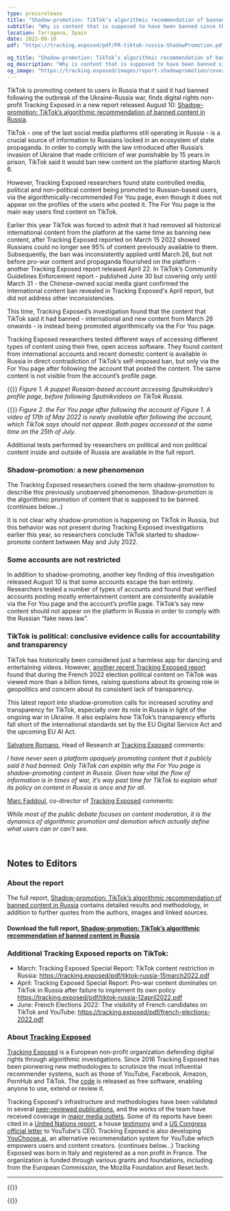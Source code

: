 ```yaml
---
type: pressrelease
title: "Shadow-promotion: TikTok’s algorithmic recommendation of banned content in Russia"
subtitle: "Why is content that is supposed to have been banned since the start of the Ukraine-Russia war instead being promoted?"
location: Tarragona, Spain
date: 2022-08-10
pdf: "https://tracking.exposed/pdf/PR-tiktok-russia-ShadowPromotion.pdf"

og_title: "Shadow-promotion: TikTok’s algorithmic recommendation of banned content in Russia"
og_description: "Why is content that is supposed to have been banned since the start of the Ukraine-Russia war instead being promoted?"
og_image: "https://tracking.exposed/images/report-shadowpromotion/cover3.png"
---
```


TikTok is promoting content to users in Russia that it said it had banned following the outbreak of the Ukraine-Russia war, finds digital rights non-profit Tracking Exposed in a new report released August 10: [Shadow-promotion: TikTok’s algorithmic recommendation of banned content in Russia](https://tracking.exposed/pdf/tiktok-russia-ShadowPromotion.pdf).

TikTok - one of the last social media platforms still operating in Russia - is a crucial source of information to Russians locked in an ecosystem of state propaganda. In order to comply with the law introduced after Russia’s invasion of Ukraine that made criticism of war punishable by 15 years in prison, TikTok said it would ban new content on the platform starting March 6.

However, Tracking Exposed researchers found state controlled media, political and non-political content being promoted to Russian-based users, via the algorithmically-recommended For You page, even though it does not appear on the profiles of the users who posted it. The For You page is the main way users find content on TikTok.

Earlier this year TikTok was forced to admit that it had removed all historical international content from the platform at the same time as banning new content, after Tracking Exposed reported on March 15 2022 showed Russians could no longer see 95% of content previously available to them. Subsequently, the ban was inconsistently applied until March 26, but not before pro-war content and propaganda flourished on the platform - another Tracking Exposed report released April 22. In TikTok’s Community Guidelines Enforcement report - published June 30 but covering only until March 31 - the Chinese-owned social media giant confirmed the international content ban revealed in Tracking Exposed's April report, but did not address other inconsistencies.

This time, Tracking Exposed’s investigation found that the content that TikTok said it had banned - international and new content from March 26 onwards - is instead being promoted algorithmically via the For You page.

Tracking Exposed researchers tested different ways of accessing different types of content using their free, open access software. They found content from international accounts and recent domestic content is available in Russia in direct contradiction of TikTok’s self-imposed ban, but only via the For You page after following the account that posted the content. The same content is not visible from the account’s profile page.


{{<PR-img href="/images/report-shadowpromotion/Sputnik_profilo_610x677.png" >}}
_Figure 1. A puppet Russian-based account accessing Sputnikvideo’s profile page, before following Sputnikvideos on TikTok Russia._

{{<PR-img href="/images/report-shadowpromotion/sputnik3.png" >}}
_Figure 2. the For You page after following the account of Figure 1. A video of 17th of May 2022 is newly available after following the account, which TikTok says should not appear. Both pages accessed at the same time on the 25th of July._

Additional tests performed by researchers on political and non political content inside and outside of Russia are available in the full report.

### Shadow-promotion: a new phenomenon

The Tracking Exposed researchers coined the term shadow-promotion to describe this previously unobserved phenomenon. Shadow-promotion is the algorithmic promotion of content that is supposed to be banned. (continues below…)

It is not clear why shadow-promotion is happening on TikTok in Russia, but this behavior was not present during Tracking Exposed investigations earlier this year, so researchers conclude TikTok started to shadow-promote content between May and July 2022.

### Some accounts are not restricted

In addition to shadow-promoting, another key finding of this investigation released August 10 is that some accounts escape the ban entirely. Researchers tested a number of types of accounts and found that verified accounts posting mostly entertainment content are consistently available via the For You page and the account’s profile page. TikTok’s say new content should not appear on the platform in Russia in order to comply with the Russian “fake news law”.

### TikTok is political: conclusive evidence calls for accountability and transparency

TikTok has historically been considered just a harmless app for dancing and entertaining videos. However, [another recent Tracking Exposed report](https://tracking.exposed/pdf/french-elections-2022.pdf) found that during the French 2022 election political content on TikTok was viewed more than a billion times, raising questions about its growing role in geopolitics and concern about its consistent lack of transparency.

This latest report into shadow-promotion calls for increased scrutiny and transparency for TikTok, especially over its role in Russia in light of the ongoing war in Ukraine. It also explains how TikTok’s transparency efforts fall short of the international standards set by the EU Digital Service Act and the upcoming EU AI Act.

[Salvatore Romano](https://twitter.com/Salv_Romano), Head of Research at [Tracking Exposed](https://twitter.com/trackingexposed) comments:

_I have never seen a platform opaquely promoting content that it publicly said it had banned. Only TikTok can explain why the For You page is shadow-promoting content in Russia. Given how vital the flow of information is in times of war, it’s way past time for TikTok to explain what its policy on content in Russia is once and for all._

[Marc Faddoul](https://twitter.com/MarcFaddoul), co-director of [Tracking Exposed](https://twitter.com/trackingexposed) comments:

_While most of the public debate focuses on content moderation, it is the dynamics of algorithmic promotion and demotion which actually define what users can or can't see._

<br>

## Notes to Editors

### About the report

The full report, [Shadow-promotion: TikTok’s algorithmic recommendation of banned content in Russia](https://tracking.exposed/reports/2022-08-10-tiktok-shadowpromotion/) contains detailed results and methodology, in addition to further quotes from the authors, images and linked sources.

#### Download the full report, [Shadow-promotion: TikTok’s algorithmic recommendation of banned content in Russia](https://tracking.exposed/reports/2022-08-10-tiktok-shadowpromotion/)

### Additional Tracking Exposed reports on TikTok:

* March: Tracking Exposed Special Report: TikTok content restriction in Russia: https://tracking.exposed/pdf/tiktok-russia-15march2022.pdf
* April:  Tracking Exposed Special Report: Pro-war content dominates on TikTok in Russia after failure to implement its own policy https://tracking.exposed/pdf/tiktok-russia-12april2022.pdf
* June: French Elections 2022: The visibility of French candidates on TikTok and YouTube: https://tracking.exposed/pdf/french-elections-2022.pdf

### About [Tracking Exposed](https://tracking.exposed/)

[Tracking Exposed](https://tracking.exposed/) is a European non-profit organization defending digital rights through algorithmic investigations. Since 2016 Tracking Exposed has been pioneering new methodologies to scrutinize the most influential recommender systems, such as those of YouTube, Facebook, Amazon, PornHub and TikTok. The [code](https://github.com/tracking-exposed) is released as free software, enabling anyone to use, extend or review it.

Tracking Exposed's infrastructure and methodologies have been validated in several [peer-reviewed publications,](https://tracking.exposed/publications/) and the works of the team have received coverage in [major media outlets](http://www.marcfaddoul.com/#in-the-news). Some of its reports have been cited in a [United Nations report](https://undocs.org/pdf?symbol=en/A/73/348), a house [testimony](https://www.ischool.berkeley.edu/news/2020/hany-farid-how-disinformation-dividing-nation) and a [US Congress official letter](https://malinowski.house.gov/sites/malinowski.house.gov/files/Letter%20to%20YouTube%20--%20Malinowski_Eshoo_final_0.pdf) to YouTube's CEO. Tracking Exposed is also developing[ YouChoose.ai](https://youchoose.ai/), an alternative recommendation system for YouTube which empowers users and content creators. (continues below…)
Tracking Exposed was born in Italy and registered as a non profit in France. The organization is funded through various grants and foundations, including from the European Commission, the Mozilla Foundation and Reset.tech.

---

{{<subscribe-newsletter reason="press--list">}}

{{<contacts>}}
